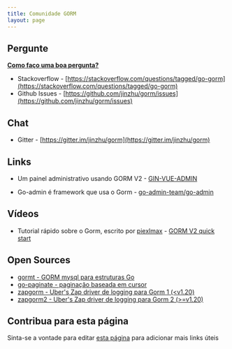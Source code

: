 ```yaml
---
title: Comunidade GORM
layout: page
---
```


## Pergunte

**[Como faço uma boa pergunta?](https://stackoverflow.com/help/how-to-ask)**

* Stackoverflow - [https://stackoverflow.com/questions/tagged/go-gorm](https://stackoverflow.com/questions/tagged/go-gorm)
* Github Issues - [https://github.com/jinzhu/gorm/issues](https://github.com/jinzhu/gorm/issues)

## Chat

* Gitter - [https://gitter.im/jinzhu/gorm](https://gitter.im/jinzhu/gorm)

## Links

* Um painel administrativo usando GORM V2 - [GIN-VUE-ADMIN](https://github.com/flipped-aurora/gin-vue-admin)

* Go-admin é framework que usa o Gorm - [go-admin-team/go-admin](https://github.com/go-admin-team/go-admin)

## Vídeos

* Tutorial rápido sobre o Gorm, escrito por [piexlmax](https://github.com/piexlmax) - [GORM V2 quick start](https://www.bilibili.com/video/BV1E64y1472a#reply5032293079)

## Open Sources

* [gormt - GORM mysql para estruturas Go](https://github.com/xxjwxc/gormt)
* [go-paginate - paginação baseada em cursor](https://github.com/raphaelvigee/go-paginate)
* [zapgorm - Uber's Zap driver de logging para Gorm 1 (<v1.20)](https://github.com/moul/zapgorm)
* [zapgorm2 - Uber's Zap driver de logging para Gorm 2 (>=v1.20)](https://github.com/moul/zapgorm2)

## <span id="contribute">Contribua para esta página</span>

Sinta-se a vontade para editar [esta página](https://github.com/go-gorm/gorm.io/edit/master/pages/community.md) para adicionar mais links úteis
